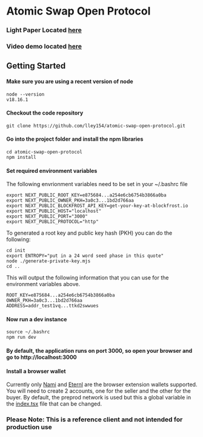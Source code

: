 # Atomic Swap Open Protocol
### Light Paper Located [here](http://)
### Video demo located [here](http://)
##
## Getting Started
#### Make sure you are using a recent version of node
```
node --version
v18.16.1
```
#### Checkout the code repository
```
git clone https://github.com/lley154/atomic-swap-open-protocol.git
```

#### Go into the project folder and install the npm libraries
```
cd atomic-swap-open-protocol
npm install
```
#### Set required environment variables
The following envrionment variables need to be set in your ~/.bashrc file
```
export NEXT_PUBLIC_ROOT_KEY=e875684...a254e6cb6754b3866a0ba
export NEXT_PUBLIC_OWNER_PKH=3a0c3...1bd2d766aa
export NEXT_PUBLIC_BLOCKFROST_API_KEY=get-your-key-at-blockfrost.io
export NEXT_PUBLIC_HOST="localhost"
export NEXT_PUBLIC_PORT="3000"
export NEXT_PUBLIC_PROTOCOL="http"

```
To generated a root key and public key hash (PKH) you can do the following:
```
cd init
export ENTROPY="put in a 24 word seed phase in this quote"
node ./generate-private-key.mjs
cd ..
```
This will output the following information that you can use for the environment variables above.
```
ROOT_KEY=e875684...a254e6cb6754b3866a0ba
OWNER_PKH=3a0c3...1bd2d766aa
ADDRESS=addr_test1vq...ttkd2swwues
```

#### Now run a dev instance
```
source ~/.bashrc
npm run dev
```
#### By default, the application runs on port 3000, so open your browser and go to http://localhost:3000

#### Install a browser wallet
Currently only [Nami](https://chrome.google.com/webstore/detail/nami/lpfcbjknijpeeillifnkikgncikgfhdo) and [Eternl](https://chrome.google.com/webstore/detail/eternl/kmhcihpebfmpgmihbkipmjlmmioameka) are the browser extension wallets supported.  You will need to create 2 accounts, one for the seller and the other for the buyer.  By default, the preprod network is used but this a global variable in the [index.tsx](https://github.com/lley154/atomic-swap-open-protocol/blob/main/pages/index.tsx) file that can be changed.

### Please Note: This is a reference client and not intended for production use


